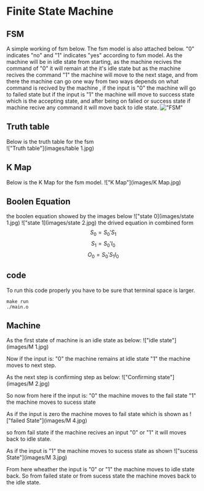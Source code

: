 # Finite State Machine
## FSM
A simple working of fsm below.
The fsm model is also attached below.
"0" indicates "no" and "1" indicates "yes" according to fsm model.
As the machine will be in idle state from starting, as the machine recives the command of "0" it will remain at the it's idle state but as the machine recives the command "1" the machine will move to the next stage, and from there the machine can go one way from two ways depends on what command is recived by the machine , if the input is "0" the machine will go to failed state but if the input is "1" the machine will move to success state which is the accepting state, and after being on falied or success state if machine recive any command it will move back to idle state.
!["FSM"](images/fsm.jpg)
## Truth table
Below is the truth table for the fsm\
!["Truth table"](images/table 1.jpg)
## K Map
Below is the K Map for the fsm model.
!["K Map"](images/K Map.jpg)
## Boolen Equation
the boolen equation showed by the images below
!["state 0](images/state 1.jpg)
!["state 1](images/state 2.jpg)
the drived equation in combined form 
$$S_0 = S_0'S_1$$
$$S_1 = S_0'I_0$$
$$O_0 = S_0'S_1I_0$$
## code 
To run this code properly you have to be sure that terminal space is larger.
```
make run
./main.o
```
## Machine 
As the first state of machine is an idle state as below:
!["idle state"](images/M 1.jpg)

Now if the input is:
"0" the machine remains at idle state
"1" the machine moves to next step.

As the next step is confirming step as below:
!["Confirming state"](images/M 2.jpg)

So now from here if the input is:
"0" the machine moves to the fail state
"1" the machine moves to sucess state

As if the input is zero the machine moves to fail state which is shown as
!["failed State"](images/M 4.jpg)

so from fail state if the machine recives an input "0" or "1" it will moves back to idle state.

As if the input is "1" the machine moves to sucess state as shown
!["sucess State"](images/M 3.jpg)

From here wheather the input is "0" or "1" the machine moves to idle state back.
So from failed state or from sucess state the machine moves back to the idle state.
